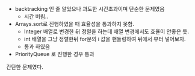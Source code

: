 - backtracking 인 줄 알았으나 과도한 시간초과이며 단순한 문제였음
    - 시간 버림..
- Arrays.sort로 진행하였을 때 효율성을 통과하지 못함.
    - Integer 배열로 변경한 뒤 정렬을 하는데 배열 변경에서도 효율이 안좋은 듯.
    - int 배열을 그냥 정렬한뒤 for문의 i 값을 핸들링하여 뒤에서 부터 넣어보자.
    - 통과 하였음
- PriorityQueue 로 진행한 경우 통과

간단한 문제였다.